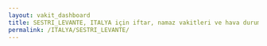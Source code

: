 ```yaml
---
layout: vakit_dashboard
title: SESTRI_LEVANTE, ITALYA için iftar, namaz vakitleri ve hava durumu - ilçe/eyalet seç
permalink: /ITALYA/SESTRI_LEVANTE/
---
```


<script type="text/javascript">
  var GLOBAL_COUNTRY = 'ITALYA';
  var GLOBAL_CITY = 'SESTRI_LEVANTE';
  var GLOBAL_STATE = '';
  var lat = 72;
  var lon = 21;
</script>
